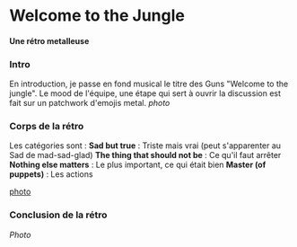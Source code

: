 ﻿# Welcome to the Jungle

#### Une rétro metalleuse

### Intro

En introduction, je passe en fond musical le titre des Guns "Welcome to the jungle".
Le mood de l'équipe, une étape qui sert à ouvrir la discussion est fait sur un patchwork d'emojis metal. 
*photo*

### Corps de la rétro
Les catégories sont :
**Sad but true** : Triste mais vrai (peut s'apparenter au Sad de mad-sad-glad)
**The thing that should not be** : Ce qu'il faut arrêter
**Nothing else matters** : Le plus important, ce qui était bien
**Master (of puppets)** : Les actions


[photo](pics/metallica.jpg)


### Conclusion de la rétro

*Photo*

